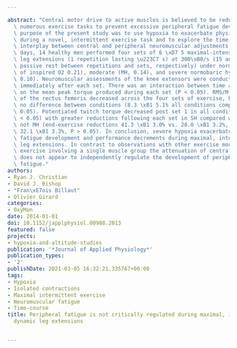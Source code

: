 ---
abstract: "Central motor drive to active muscles is believed to be reduced during\
  \ numerous exercise tasks to prevent excessive peripheral fatigue development. The\
  \ purpose of the present study was to use hypoxia to exacerbate physiological perturbations\
  \ during a novel, intermittent exercise task and to explore the time-course and\
  \ interplay between central and peripheral neuromuscular adjustments. On separate\
  \ days, 14 healthy men performed four sets of 6 \xD7 5 maximal-intensity, isokinetic\
  \ leg extensions (1 repetition lasting \u223C7 s) at 300\xB0/s (15 and 100 s of\
  \ passive rest between repetitions and sets, respectively) under normoxia (NM, fraction\
  \ of inspired O2 0.21), moderate (MH, 0.14), and severe normobaric hypoxia (SH,\
  \ 0.10). Neuromuscular assessments of the knee extensors were conducted before and\
  \ immediately after each set. There was an interaction between time and condition\
  \ on the mean peak torque produced during each set (P < 0.05). RMS/M-wave activity\
  \ of the rectus femoris decreased across the four sets of exercise, but there was\
  \ no difference between conditions (8.3 \xB1 5.1% all conditions compounded, P >\
  \ 0.05). Potentiated twitch torque decreased post set 1 in all conditions (all P\
  \ < 0.05) with greater reductions following each set in SH compared with NM but\
  \ not MH (end-exercise reductions 41.3 \xB1 3.0% vs. 28.0 \xB1 3.2%, P < 0.05 and\
  \ 32.1 \xB1 3.3%, P > 0.05). In conclusion, severe hypoxia exacerbates both peripheral\
  \ fatigue development and performance decrements during maximal, intermittent, dynamic\
  \ leg extensions. In contrast to observations with other exercise modes, during\
  \ exercise involving a single muscle group the attenuation of central motor drive\
  \ does not appear to independently regulate the development of peripheral muscle\
  \ fatigue."
authors:
- Ryan J. Christian
- David J. Bishop
- "Fran\xE7ois Billaut"
- Olivier Girard
categories:
- OxyMon
date: 2014-01-01
doi: 10.1152/japplphysiol.00988.2013
featured: false
projects:
- hypoxia-and-altitude-studies
publication: '*Journal of Applied Physiology*'
publication_types:
- '2'
publishDate: 2021-03-05 16:32:21.335767+00:00
tags:
- Hypoxia
- Isolated contractions
- Maximal intermittent exercise
- Neuromuscular fatigue
- Time-course
title: Peripheral fatigue is not critically regulated during maximal, intermittent,
  dynamic leg extensions

---
